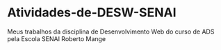 # Atividades-de-DESW-SENAI
Meus trabalhos da disciplina de Desenvolvimento Web do curso de ADS pela Escola SENAI Roberto Mange
